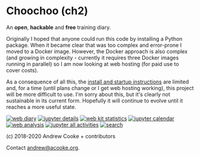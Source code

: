 
# Choochoo (ch2)

An **open**, **hackable** and **free** training diary.

Originally I hoped that anyone could run this code by installing a Python
package.  When it became clear that was too complex and error-prone I moved to
a Docker image.  However, the Docker approach is also complex (and growing in
complexity - currently it requires three Docker images running in parallel) so
I am now looking at web hosting (for paid use to cover costs).

As a consequence of all this, the [install and startup
instructions](https://andrewcooke.github.io/choochoo/) are limited and, for a
time (until plans change or I get web hosting working), this project will be
more difficult to use.  I'm sorry about this, but it's clearly not sustainable
in its current form.  Hopefully it will continue to evolve until it reaches a
more useful state.

[![web diary](docs/teasers/web-diary-sq.png)](docs/teasers/web-diary.png)
[![jupyter details](docs/teasers/jupyter-details-sq.png)](docs/teasers/jupyter-details.png)
[![web kit statistics](docs/teasers/web-kit-statistics-sq.png)](docs/teasers/web-kit-statistics.png)
[![jupyter calendar](docs/teasers/jupyter-calendar-sq.png)](docs/teasers/jupyter-calendar.png)
[![web analysis](docs/teasers/web-analysis-sq.png)](docs/teasers/web-analysis.png)
[![jupyter all activities](docs/teasers/jupyter-all-activities-sq.png)](docs/teasers/jupyter-all-activities.png)
[![search](docs/teasers/search-sq.png)](docs/teasers/search.png)

(c) 2018-2020 Andrew Cooke + contributors

Contact andrew@acooke.org.
